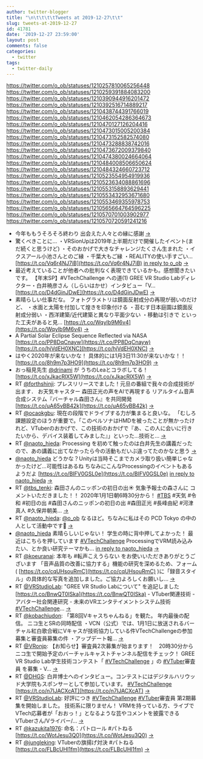 ```yaml
---
author: twitter-blogger
title: "\n\t\t\t\tTweets at 2019-12-27\t\t"
slug: tweets-at-2019-12-27
id: 41781
date: '2019-12-27 23:59:00'
layout: post
comments: false
categories:
  - twitter
tags:
  - twitter-daily
---
```


https://twitter.com/o_ob/statuses/1210257810065256448 https://twitter.com/o_ob/statuses/1210259391884083200 https://twitter.com/o_ob/statuses/1210390944916201472 https://twitter.com/o_ob/statuses/1210392516714889217 https://twitter.com/o_ob/statuses/1210438744391766019 https://twitter.com/o_ob/statuses/1210462054286364673 https://twitter.com/o_ob/statuses/1210470127126204416 https://twitter.com/o_ob/statuses/1210473015005200384 https://twitter.com/o_ob/statuses/1210473152582574080 https://twitter.com/o_ob/statuses/1210473288838742016 https://twitter.com/o_ob/statuses/1210473672009379840 https://twitter.com/o_ob/statuses/1210474380024664064 https://twitter.com/o_ob/statuses/1210484008506650624 https://twitter.com/o_ob/statuses/1210484324660723712 https://twitter.com/o_ob/statuses/1210523554954919936 https://twitter.com/o_ob/statuses/1210523634088861696 https://twitter.com/o_ob/statuses/1210553158893629441 https://twitter.com/o_ob/statuses/1210553432953671680 https://twitter.com/o_ob/statuses/1210553469355978753 https://twitter.com/o_ob/statuses/1210565664764596225 https://twitter.com/o_ob/statuses/1210570701003902977 https://twitter.com/o_ob/statuses/1210570720591241216  

*   今年ももうそろそろ終わり 出会えた人々との縁に感謝 [->](https://twitter.com/o_ob/statuses/1210257810065256448)
*   驚くべきことに… ・VRSionUpは2019年上半期だけで開催したイベント(まだ続くと思うけど) ・そのおかげで大きなチャレンジたくさん生まれた ・イクスアール小池さんとのご縁 ・千葉大もご縁 ・REALITYの使い手すごい… [https://t.co/Vq6r4NJ7iB](https://t.co/Vq6r4NJ7iB) [in reply to o_ob](https://twitter.com/o_ob/statuses/1210257810065256448) [->](https://twitter.com/o_ob/statuses/1210259391884083200)
*   最近考えていることが他者への批判なく表現できているかも。感想聞きたいです。 【年末SP】#VTechChallenge への道(1) GREE VR Studio Labディレクター・白井暁彦さん（しらいはかせ）インタビュー「V… [https://t.co/D4dGinJDwE](https://t.co/D4dGinJDwE) [->](https://twitter.com/o_ob/statuses/1210390944916201472)
*   素晴らしい仕事だな。 フォトグラメトリは鏡面反射成分の再現が弱いのだけど、 ・水面と太陽を付加して煌きを印象付ける ・苔むす日本庭園は鏡面反射成分弱い ・西洋建築/近代建築と異なり平面少ない ・移動は引きで といった工夫があると見… [https://t.co/WqyIb9M6v4](https://t.co/WqyIb9M6v4) [->](https://twitter.com/o_ob/statuses/1210392516714889217)
*   A Partial Solar Eclipse Sequence Reflected via NASA [https://t.co/PP8DqCnayw](https://t.co/PP8DqCnayw) [https://t.co/hjVdEH0XNC](https://t.co/hjVdEH0XNC) [->](https://twitter.com/o_ob/statuses/1210438744391766019)
*   はやく2020年が来ないかな！ 具体的には1月3日11:30が来ないかな！！ [https://t.co/8h9m7p3HO9](https://t.co/8h9m7p3HO9) [->](https://twitter.com/o_ob/statuses/1210462054286364673)
*   おっ稲見先生 [@drinami](https://twitter.com/drinami) が うちのLeaとコラボしてる！ [https://t.co/xJkacRlX5W](https://t.co/xJkacRlX5W) [->](https://twitter.com/o_ob/statuses/1210470127126204416)
*   RT [@forthshinji](https://twitter.com/forthshinji): プレスリリースでました！元旦の番組で我々の合成技術が出ます． お天気キャスター 森田正光の声をAIで再現する リアルタイム音声合成システム『バーチャル森田さん』を共同開発 [https://t.co/uA65vBB42k](https://t.co/uA65vBB42k) [->](https://twitter.com/o_ob/statuses/1210473015005200384)
*   RT [@ocaokgbu](https://twitter.com/ocaokgbu): 現在の段階でドライブする力が集まると良いな。 「むしろ課題設定のほうが重要で。「このペルソナはHMDを被ったことが無かったけれど、VTuberのおかげで、この技術のおかげで『あ、この人に会いに行きたいから、デバイス装着してみました』」といった…技術と… [->](https://twitter.com/o_ob/statuses/1210473152582574080)
*   RT [@naoto_hieda](https://twitter.com/naoto_hieda): Processing を初めて触ったのは白井先生の講義だったので、あの講義に出てなかったら今の活動もだいぶ違ってたのかなと思う [->](https://twitter.com/o_ob/statuses/1210473288838742016)
*   [@naoto_hieda](https://twitter.com/naoto_hieda) どうかな？Unityは当時そこまでカメラ取り扱い簡単じゃなかったけど…可能性はあるね ちなみにこんなProcessingのイベントもあるようだよ [https://t.co/BIFV0GSL0e](https://t.co/BIFV0GSL0e) [in reply to naoto_hieda](https://twitter.com/naoto_hieda/statuses/1210122754911068160) [->](https://twitter.com/o_ob/statuses/1210473672009379840)
*   RT [@tbs_tenki](https://twitter.com/tbs_tenki): 森田さんのニッポンの初日の出☀️ 気象予報士の森さんに コメントいただきました！！ 2020年1月1日朝6時30分から！ [#TBS](https://twitter.com/search?q=%23TBS&src=hash) #天気 #令和 #初日の出 #森田さんのニッポンの初日の出 #森田正光 #長峰由紀 #河津真人 #久保井朝美… [->](https://twitter.com/o_ob/statuses/1210474380024664064)
*   RT [@naoto_hieda](https://twitter.com/naoto_hieda): [@o_ob](https://twitter.com/o_ob) なるほど。ちなみに私はその PCD Tokyo の中の人として活動中です💪 [->](https://twitter.com/o_ob/statuses/1210484008506650624)
*   [@naoto_hieda](https://twitter.com/naoto_hieda) 素晴らしいじゃない！ 学生の時に背中押してよかった！ 最近はこちらを押しています [#VTechChallenge](https://twitter.com/search?q=%23VTechChallenge&src=hash) ProcessingでVRM読み込みたい、とか良い研究テーマかも… [in reply to naoto_hieda](https://twitter.com/naoto_hieda/statuses/1210479491371417600) [->](https://twitter.com/o_ob/statuses/1210484324660723712)
*   RT [@koeuranai](https://twitter.com/koeuranai): 本年も #転声こえうらない をお使いいただきありがとうございます 「音声品質の改善に協力する」機能の研究を深めるため、フォーム( [https://t.co/cqUHsouRmC](https://t.co/cqUHsouRmC) )に「録音スタイル」の具体的な写真を追加しました。ご協力よろしくお願いし… [->](https://twitter.com/o_ob/statuses/1210523554954919936)
*   RT [@VRStudioLab](https://twitter.com/VRStudioLab): "GREE VR Studio Labについて" を追記しました [https://t.co/BnwQT0ISka](https://t.co/BnwQT0ISka) - VTuber関連技術 - アバター社会関連研究 - 未来のVRエンタテイメントシステム技術 [#VTechChallenge](https://twitter.com/search?q=%23VTechChallenge&src=hash)… [->](https://twitter.com/o_ob/statuses/1210523634088861696)
*   RT [@kobachiudon](https://twitter.com/kobachiudon): 「第8回Vキャスちゃんねる」を観た。 年内最後の配信。 ニコ生とSRの同時配信 ・VCN（公式）では、1月1日に放送されるバーチャル紅白歌合戦にVキャスが技術協力している件VTechChallengeの参加募集と審査員募集の件 ・アップデート報… [->](https://twitter.com/o_ob/statuses/1210553158893629441)
*   RT [@VRonjp](https://twitter.com/VRonjp): 【お知らせ】審査員2次募集が始まります！　20時30分からニコ生で開始予定のバーチャルキャストチャンネル配信をチェック！ GREE VR Studio Lab学生技術コンテスト「 [#VTechChallenge](https://twitter.com/search?q=%23VTechChallenge&src=hash) 」の [#VTuber](https://twitter.com/search?q=%23VTuber&src=hash)審査員 を募集 - V… [->](https://twitter.com/o_ob/statuses/1210553432953671680)
*   RT [@DHGS](https://twitter.com/DHGS): 白井博士へのインタビュー。コンテストにはデジタルハリウッド大学院もスポンサーとして参加しています。 [#VTechChallenge](https://twitter.com/search?q=%23VTechChallenge&src=hash) [https://t.co/n7IJACXcAT](https://t.co/n7IJACXcAT) [->](https://twitter.com/o_ob/statuses/1210553469355978753)
*   RT [@VRStudioLab](https://twitter.com/VRStudioLab): 好評につき [#VTechChallenge](https://twitter.com/search?q=%23VTechChallenge&src=hash) [#VTuber](https://twitter.com/search?q=%23VTuber&src=hash)審査員 第2期募集を開始しました。 技術系に限りません！ VRMを持っている方、ライブでVTech応募者が「おおっ！」となるような芸やコメントを披露できるVTuberさん/Vライバー/… [->](https://twitter.com/o_ob/statuses/1210565664764596225)
*   RT [@kazukita1976](https://twitter.com/kazukita1976): 命名：パトロール #パトねる [https://t.co/WotJesu3Q0](https://t.co/WotJesu3Q0) [->](https://twitter.com/o_ob/statuses/1210570701003902977)
*   RT [@jungleking](https://twitter.com/jungleking): VTuberの旗揚げ対決 #パトねる [https://t.co/FLBcUHl1fm](https://t.co/FLBcUHl1fm) [->](https://twitter.com/o_ob/statuses/1210570720591241216)